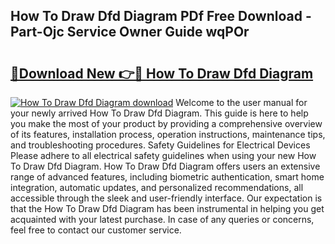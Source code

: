 ## How To Draw Dfd Diagram PDf Free Download - Part-Ojc Service Owner Guide wqPOr

# <h2><a href="http://dfqb2h7.blite.top/?on=How+To+Draw+Dfd+Diagram">🔗Download New 👉🔴 How To Draw Dfd Diagram</a></h2>

[![How To Draw Dfd Diagram download](https://i.imgur.com/lujVjoI.png)](http://dfqb2h7.blite.top/?on=How+To+Draw+Dfd+Diagram)
Welcome to the user manual for your newly arrived How To Draw Dfd Diagram. This guide is here to help you make the most of your product by providing a comprehensive overview of its features, installation process, operation instructions, maintenance tips, and troubleshooting procedures. Safety Guidelines for Electrical Devices Please adhere to all electrical safety guidelines when using your new How To Draw Dfd Diagram. How To Draw Dfd Diagram offers users an extensive range of advanced features, including biometric authentication, smart home integration, automatic updates, and personalized recommendations, all accessible through the sleek and user-friendly interface. Our expectation is that the How To Draw Dfd Diagram has been instrumental in helping you get acquainted with your latest purchase. In case of any queries or concerns, feel free to contact our customer service.
